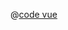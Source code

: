 <ClientOnly>
  <common-code-view name="data-image-4326" :is-code-view="false"/>
</ClientOnly>

@[code vue](../.vuepress/components/map/data/image-4326.vue)
